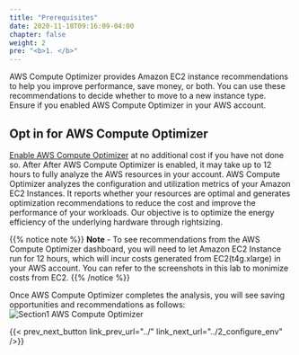 ```yaml
---
title: "Prerequisites"
date: 2020-11-18T09:16:09-04:00
chapter: false
weight: 2
pre: "<b>1. </b>"
---
```


AWS Compute Optimizer provides Amazon EC2 instance recommendations to help you improve performance, save money, or both. You can use these recommendations to decide whether to move to a new instance type. Ensure if you enabled AWS Compute Optimizer in your AWS account. 

## Opt in for AWS Compute Optimizer
[Enable AWS Compute Optimizer](https://aws.amazon.com/compute-optimizer/getting-started/) at no additional cost if you have not done so. After After AWS Compute Optimizer is enabled, it may take up to 12 hours to fully analyze the AWS resources in your account. AWS Compute Optimizer analyzes the configuration and utilization metrics of your Amazon EC2 Instances. It reports whether your resources are optimal and generates optimization recommendations to reduce the cost and improve the performance of your workloads. Our objective is to optimize the energy efficiency of the underlying hardware through rightsizing.

{{% notice note %}}
**Note** - To see recommendations from the AWS Compute Optimizer dashboard, you will need to let Amazon EC2 Instance run for 12 hours, which will incur costs generated from EC2(t4g.xlarge) in your AWS account. You can refer to the screenshots in this lab to monimize costs from EC2.
{{% /notice %}}

Once AWS Compute Optimizer completes the analysis, you will see saving opportunities and recommendations as follows:
![Section1 AWS Compute Optimizer](/Sustainability/200_optimize_ec2_using_cloudwatch_compute_optimizer/Images/section1/ComputeOptimizer.png)

{{< prev_next_button link_prev_url="../" link_next_url="../2_configure_env" />}}
